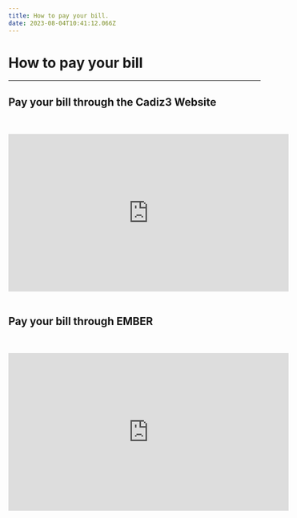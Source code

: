 ```yaml
---
title: How to pay your bill.
date: 2023-08-04T10:41:12.066Z
---
```

# **How to pay your bill**

- - -

## Pay your bill through the Cadiz3 Website
<br>
<br>
<iframe width="560" height="315" src="https://www.youtube.com/embed/09r_icibF1k" title="YouTube video player" frameborder="0" allow="accelerometer; autoplay=0; clipboard-write; encrypted-media; gyroscope; picture-in-picture; web-share" allowfullscreen></iframe>
<br>
<br>

## Pay your bill  through EMBER

<br>
<br>
<iframe width="560" height="315" src="https://www.youtube.com/embed/8DMjOidzAUc" title="YouTube video player" frameborder="0" allow="accelerometer; autoplay=0; clipboard-write; encrypted-media; gyroscope; picture-in-picture; web-share" allowfullscreen></iframe>
